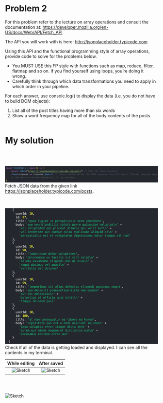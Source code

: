 # Problem 2

For this problem refer to the lecture on array operations and consult the documentation at:
https://developer.mozilla.org/en-US/docs/Web/API/Fetch_API

The API you will work with is here:
http://jsonplaceholder.typicode.com

Using this API and the functional programming style of array operations, provide code to solve for the problems below. 
- You MUST USE this FP style with functions such as map, reduce, filter, flatmap and so on. 
  If you find yourself using loops, you’re doing it wrong. 
- Carefully think through which data transformations you need to apply in which order in your pipeline.

For each answer, use console.log() to display the data (i.e. you do not have to build DOM objects):
1. List all of the post titles having more than six words
2. Show a word frequency map for all of the body contents of the posts
</br></br>

# My solution

</br></br>

![Sketch](/images/fetch.png)  
Fetch JSON data from the given link https://jsonplaceholder.typicode.com/posts.

</br></br>
![Sketch](/images/con1.png) 
Check if all of the data is getting loaded and displayed. I can see all the contents in my terminal.






While editing               |  After saved
:-------------------------:|:-------------------------:
![Sketch](/images/note2.png)|![Sketch](/images/note3.png)


</br></br>

![Sketch](/images/note4.png)

